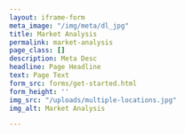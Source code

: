 ```yaml
---
layout: iframe-form
meta_image: "/img/meta/dl_jpg"
title: Market Analysis
permalink: market-analysis
page_class: []
description: Meta Desc
headline: Page Headline
text: Page Text
form_src: forms/get-started.html
form_height: ''
img_src: "/uploads/multiple-locations.jpg"
img_alt: Market Analysis

---
```

